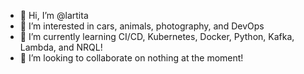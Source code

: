 - 👋 Hi, I’m @lartita
- 👀 I’m interested in cars, animals, photography, and DevOps
- 🌱 I’m currently learning CI/CD, Kubernetes, Docker, Python, Kafka, Lambda, and NRQL!
- 💞️ I’m looking to collaborate on nothing at the moment! 

<!---
lartita/lartita is a ✨ special ✨ repository because its `README.md` (this file) appears on your GitHub profile.
You can click the Preview link to take a look at your changes.
--->
